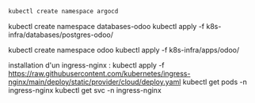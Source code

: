 
```bash
kubectl create namespace argocd
```

kubectl create namespace databases-odoo
kubectl apply -f k8s-infra/databases/postgres-odoo/

kubectl create namespace odoo
kubectl apply -f k8s-infra/apps/odoo/


installation d'un ingress-nginx :
kubectl apply -f https://raw.githubusercontent.com/kubernetes/ingress-nginx/main/deploy/static/provider/cloud/deploy.yaml
kubectl get pods -n ingress-nginx
kubectl get svc -n ingress-nginx
